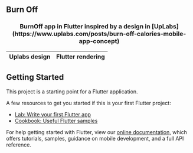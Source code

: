## Burn Off

<h3 align="center">
  BurnOff app in Flutter inspired by a design in [UpLabs](https://www.uplabs.com/posts/burn-off-calories-mobile-app-concept)
</h3>

Uplabs design        |  Flutter rendering
:-------------------------:|:-------------------------:

## Getting Started

This project is a starting point for a Flutter application.

A few resources to get you started if this is your first Flutter project:

- [Lab: Write your first Flutter app](https://flutter.io/docs/get-started/codelab)
- [Cookbook: Useful Flutter samples](https://flutter.io/docs/cookbook)

For help getting started with Flutter, view our 
[online documentation](https://flutter.io/docs), which offers tutorials, 
samples, guidance on mobile development, and a full API reference.

